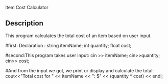 Item Cost Calculator

## Description
This program calculates the total cost of an item based on user input.


#first: Declaration :
    string itemName; 
  	int quantity; 
  	float cost;

   
#second:This program takes user input:
   cin >> itemName; 
   cin>>quantity; 
   cin>> cost;

   
#And from the input we got, we print or display and calculate the total:
   cout<<"Total cost for " << itemName << ": $" << (quantity * cost) << endl; 

 
